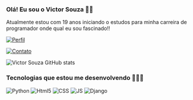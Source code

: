 ### Olá! Eu sou o Victor Souza 👋🏾

Atualmente estou com 19 anos iniciando o estudos para minha carreira de programador onde qual eu sou fascinado!!

[![Perfil](https://img.shields.io/badge/LinkedIn-0077B5?style=for-the-badge&logo=linkedin&logoColor=white)](https://www.linkedin.com/in/victor-souza-453aa3322/)

[![Contato](https://img.shields.io/badge/Gmail-D14836?style=for-the-badge&logo=gmail&logoColor=white)](https://mail.google.com/mail/?view=cm&fs=1&to=victor.r.souzaa05@gmail.com&su=Assunto&body=Mensagem)

![Victor Souza GitHub stats](https://github-readme-stats.vercel.app/api?username=VictorSouzaa0&show_icons=true&theme=tokyonight)

### Tecnologias que estou me desenvolvendo 👨🏾‍💻

![Python](https://img.shields.io/badge/Python-3776AB?style=for-the-badge&logo=python&logoColor=white)
![Html5](https://img.shields.io/badge/HTML5-E34F26?style=for-the-badge&logo=html5&logoColor=white)
![CSS](https://img.shields.io/badge/CSS3-1572B6?style=for-the-badge&logo=css3&logoColor=white)
![JS](https://img.shields.io/badge/JavaScript-F7DF1E?style=for-the-badge&logo=javascript&logoColor=black)
![Django](https://img.shields.io/badge/Django-092E20?style=for-the-badge&logo=django&logoColor=white)
